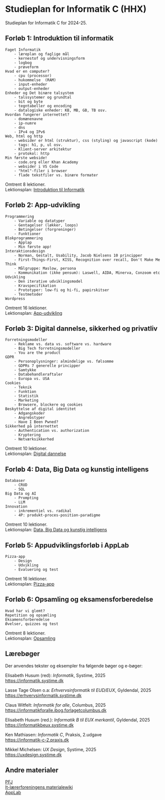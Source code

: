# Studieplan for Informatik C (HHX)

Studieplan for Informatik C for 2024-25.

## Forløb 1: Introduktion til informatik
    Faget Informatik
        - læreplan og faglige mål
        - kernestof og undervisningsform
        - logbog
        - prøveform
    Hvad er en computer?  
        - cpu (processor)
        - hukommelse  (RAM)
        - input-enheder
        - output-enheder  
    Enheder og Det binære talsystem  
        - talssystemer og grundtal  
        - bit og byte  
        - tegntabeller og encoding  
        - datalogiske enheder: KB, MB, GB, TB osv.  
    Hvordan fungerer internettet?
        - domænenavne  
        - ip-numre  
        - dns  
        - IPv4 og IPv6  
    Web, html og http  
        - websider er html (struktur), css (styling) og javascript (kode)
        - tags: h1, p, ul osv.
        - Klient-server arkitektur  
        - protokol: http
    Min første webside!
        - code.org eller Khan Academy
        - websider i VS Code 
        - "html"-filer i browser
        - flade tekstfiler vs. binære formater

Omtrent 8 lektioner.  
Lektionsplan: [Introduktion til Informatik](1-informatik.md)

## Forløb 2: App-udvikling
    Programmering
        - Variable og datatyper
        - Gentagelser (løkker, loops)
        - Betingelser (forgreninger)
        - Funktioner  
    Blokprogrammering
        - Applap
        - Min første app!
    Interaktionsdesign
        - Norman, Gestalt, Usability, Jacob Nielsens 10 principper 
        - First-Things-First, KISS, Recognition over recall, Don't Make Me Think
        - Målgruppe: Maslow, persona 
        - Kommunikation (ikke pensum): Laswell, AIDA, Minerva, Conzoom etc
    Udvikling
        - Den iterative udviklingsmodel
        - Kravspecifikation
        - Prototyper: low-fi og hi-fi, papirskitser
        - Testmetoder
    Wordpress  
    

Omtrent 16 lektioner.  
Lektionsplan: [App-udvikling](2-app-udvikling.md)

## Forløb 3: Digital dannelse, sikkerhed og privatliv
    Forretningsmodeller
        - Reklame vs. data vs. software vs. hardware
        - Big Tech forretningsmodeller
        - You are the product
    GDPR
        - Personoplysninger: almindelige vs. følsomme
        - GDPRs 7 generelle principper
        - Samtykke
        - Databehandleraftaler
        - Europa vs. USA
    Cookies
        - Teknik
        - Funktion
        - Statistik
        - Marketing
        - Browsere, blockere og cookies
    Beskyttelse af digital identitet
        - Adgangskoder 
        - Angrebstyper
        - Have I Been Pwned?
    Sikkerhed på internettet
        - Authentication vs. authorization
        - Kryptering
        - Netværksikkerhed

Omtrent 10 lektioner.  
Lektionsplan: [Digital dannelse](3-digital-dannelse.md)

## Forløb 4: Data, Big Data og kunstig intelligens
	Databaser
        - CRUD
        - SQL
	Big Data og AI
        - Prompting
        - LLM
	Innovation
        - inkrementiel vs. radikal
        - 4P: produkt-proces-position-paradigme

Omtrent 10 lektioner.  
Lektionsplan: [Data, Big Data og kunstig intelligens](4-data.md)

## Forløb 5: Appudviklingsforløb i AppLab
    Pizza-app
        - Design
        - Udvikling
        - Evaluering og test

Omtrent 16 lektioner.  
Lektionsplan: [Pizza-app](5-pizza-app.md)

## Forløb 6: Opsamling og eksamensforberedelse
    Hvad har vi glemt?
    Repetition og opsamling
    Eksamensforberedelse
    Øvelser, quizzes og test

Omtrent 8 lektioner.  
Lektionsplan: [Opsamling](6-opsamling.md)

## Lærebøger
Der anvendes tekster og eksempler fra følgende bøger og e-bøger:

Elisabeth Husum (red): *Informatik*, Systime, 2025  
https://informatik.systime.dk 

Lasse Tage Olsen o.a: *Erhvervsinformatik til EUD/EUX*, Gyldendal, 2025  
https://erhvervsinformatik.systime.dk  

Claus Witfelt: *Informatik for alle*, Columbus, 2025  
https://informatikforalle.ibog.forlagetcolumbus.dk  

Elisabeth Husum (red.): *Informatik B til EUX merkantil*, Gyldendal, 2025  
https://informatikbeux.systime.dk  

Ken Mathiasen: *Informatik C*, Praksis, 2.udgave  
https://informatik-c-2.praxis.dk  

Mikkel Michelsen: *UX Design*, Systime, 2025  
https://uxdesign.systime.dk  

## Andre materialer
[PFJ](https://pfj.slotshaven.it/forloeb-2/)  
[It-lærerforeningens materialewiki](https://informationsteknologi.wikidot.com)  
[AppLab](https://studio.code.org/home)  
